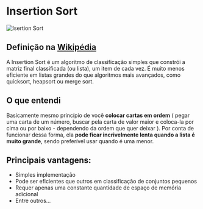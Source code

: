 # Insertion Sort

![Isertion Sort](https://upload.wikimedia.org/wikipedia/commons/0/0f/Insertion-sort-example-300px.gif)

## Definição na [Wikipédia](https://en.wikipedia.org/wiki/Insertion_sort#:~:text=Insertion%20sort%20is%20a%20simple,%2C%20heapsort%2C%20or%20merge%20sort.)
A Insertion Sort é um algoritmo de classificação simples que constrói a matriz final classificada (ou lista), um item de cada vez. É muito menos eficiente em listas grandes do que algoritmos mais avançados, como quicksort, heapsort ou merge sort.

## O que entendi
Basicamente mesmo princípio de você **colocar cartas em ordem** ( pegar uma carta de um número, buscar pela carta de valor maior e coloca-la por cima ou por baixo - dependendo da ordem que quer deixar ). Por conta de funcionar dessa forma, ela **pode ficar incrivelmente lenta quando a lista é muito grande**, sendo preferível usar quando é uma menor.  

## Principais vantagens:
 - Simples implementação
 - Pode ser eficientes que outros em classificação de conjuntos pequenos
 - Requer apenas uma constante quantidade de espaço de memória adicional
 - Entre outros...
